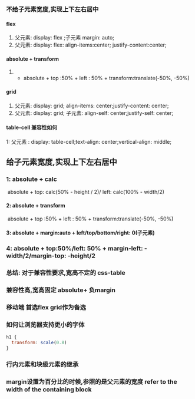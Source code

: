 ### 不给子元素宽度,实现上下左右居中

#### 	flex

1. 父元素: display: flex ;子元素 margin: auto;
2. 父元素: display: flex: align-items:center; justify-content:center;

#### 	absolute + transform

1. + absolute + top :50% + left : 50% + transform:translate(-50%, -50%)

#### 	grid

1. 父元素: display: grid; align-items: center;justify-content: center;
2. 父元素:  display: grid; 子元素:  align-self: center;justify-self: center;

#### 	table-cell 兼容性如何

1: 父元素 : display: table-cell;text-align: center;vertical-align: middle;

## 给子元素宽度,实现上下左右居中

### 	1: absolute + calc

​		 absolute + top: calc(50% - height / 2)/ left: calc(100% - width/2)

#### 	2: absolute + transform

​		absolute + top :50% + left : 50% + transform:translate(-50%, -50%)

#### 	3: absolute + margin:auto + left/top/bottom/right: 0(子元素)

###  	4: absolute + top:50%/left: 50% + margin-left: -width/2/margin-top: -height/2

### 总结: 对于兼容性要求,宽高不定的 css-table 

###         兼容性高,宽高固定 absolute+ 负margin

###          移动端 首选flex grid作为备选	

### 如何让浏览器支持更小的字体

```js
h1 {
  transform: scale(0.8)
}
```

### 行内元素和块级元素的继承

### margin设置为百分比的时候,参照的是父元素的宽度 refer to the width of the containing block
